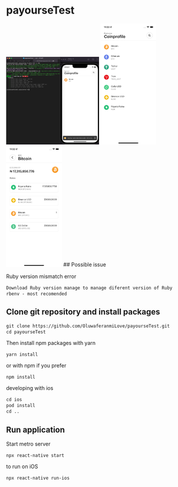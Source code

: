 # payourseTest
<img src="./src/assets/image/screenShot3.png" width="50%" height="50%">
<img src="./src/assets/image/screenShot1.png" width="30%" height="30%">    <img src="./src/assets/image/screenShot2.png" width="30%" height="30%">
## Possible issue

  Ruby version mismatch error

    Download Ruby version manage to manage diferent version of Ruby
    rbenv - most recomended

## Clone git repository and install packages

    git clone https://github.com/OluwaferanmiLove/payourseTest.git
    cd payourseTest

Then install npm packages with yarn

    yarn install

or with npm if you prefer

    npm install

developing with ios

    cd ios
    pod install
    cd ..

## Run application

Start metro server

    npx react-native start

to run on iOS

    npx react-native run-ios